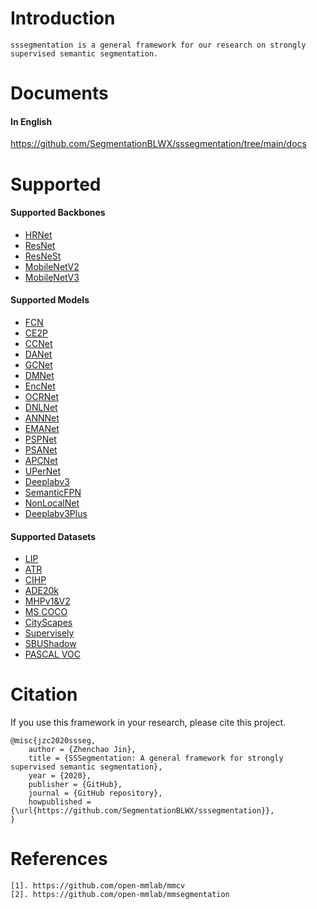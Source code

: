 # Introduction
```
sssegmentation is a general framework for our research on strongly supervised semantic segmentation.
```


# Documents
#### In English
https://github.com/SegmentationBLWX/sssegmentation/tree/main/docs


# Supported
#### Supported Backbones
- [HRNet](https://arxiv.org/pdf/1908.07919.pdf)
- [ResNet](https://arxiv.org/pdf/1512.03385.pdf)
- [ResNeSt](https://arxiv.org/pdf/2004.08955.pdf)
- [MobileNetV2](https://arxiv.org/pdf/1801.04381.pdf)
- [MobileNetV3](https://arxiv.org/pdf/1905.02244.pdf)
#### Supported Models
- [FCN](https://arxiv.org/pdf/1411.4038.pdf)
- [CE2P](https://arxiv.org/pdf/1809.05996.pdf)
- [CCNet](https://arxiv.org/pdf/1811.11721.pdf)
- [DANet](https://arxiv.org/pdf/1809.02983.pdf)
- [GCNet](https://arxiv.org/pdf/1904.11492.pdf)
- [DMNet](https://openaccess.thecvf.com/content_ICCV_2019/papers/He_Dynamic_Multi-Scale_Filters_for_Semantic_Segmentation_ICCV_2019_paper.pdf)
- [EncNet](https://arxiv.org/pdf/1803.08904.pdf)
- [OCRNet](https://arxiv.org/pdf/1909.11065.pdf)
- [DNLNet](https://arxiv.org/pdf/2006.06668.pdf)
- [ANNNet](https://arxiv.org/pdf/1908.07678.pdf)
- [EMANet](https://arxiv.org/pdf/1907.13426.pdf)
- [PSPNet](https://arxiv.org/pdf/1612.01105.pdf)
- [PSANet](https://openaccess.thecvf.com/content_ECCV_2018/papers/Hengshuang_Zhao_PSANet_Point-wise_Spatial_ECCV_2018_paper.pdf)
- [APCNet](https://openaccess.thecvf.com/content_CVPR_2019/papers/He_Adaptive_Pyramid_Context_Network_for_Semantic_Segmentation_CVPR_2019_paper.pdf)
- [UPerNet](https://arxiv.org/pdf/1807.10221.pdf)
- [Deeplabv3](https://arxiv.org/pdf/1706.05587.pdf)
- [SemanticFPN](https://arxiv.org/pdf/1901.02446.pdf)
- [NonLocalNet](https://arxiv.org/pdf/1711.07971.pdf)
- [Deeplabv3Plus](https://arxiv.org/pdf/1802.02611.pdf)
#### Supported Datasets
- [LIP](http://sysu-hcp.net/lip/)
- [ATR](http://sysu-hcp.net/lip/overview.php)
- [CIHP](http://sysu-hcp.net/lip/overview.php)
- [ADE20k](https://groups.csail.mit.edu/vision/datasets/ADE20K/)
- [MHPv1&V2](https://lv-mhp.github.io/dataset)
- [MS COCO](https://cocodataset.org/#home)
- [CityScapes](https://www.cityscapes-dataset.com/)
- [Supervisely](https://supervise.ly/explore/projects/supervisely-person-dataset-23304/datasets)
- [SBUShadow](https://www3.cs.stonybrook.edu/~cvl/projects/shadow_noisy_label/index.html)
- [PASCAL VOC](http://host.robots.ox.ac.uk/pascal/VOC/)


# Citation
If you use this framework in your research, please cite this project.
```
@misc{jzc2020ssseg,
    author = {Zhenchao Jin},
    title = {SSSegmentation: A general framework for strongly supervised semantic segmentation},
    year = {2020},
    publisher = {GitHub},
    journal = {GitHub repository},
    howpublished = {\url{https://github.com/SegmentationBLWX/sssegmentation}},
}
```


# References
```
[1]. https://github.com/open-mmlab/mmcv
[2]. https://github.com/open-mmlab/mmsegmentation
```